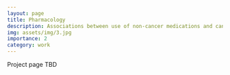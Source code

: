 ```yaml
---
layout: page
title: Pharmacology
description: Associations between use of non-cancer medications and cancer recurrence 
img: assets/img/3.jpg
importance: 2
category: work
---
```


Project page TBD
